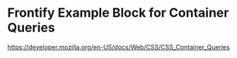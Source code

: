 # Frontify Example Block for Container Queries

https://developer.mozilla.org/en-US/docs/Web/CSS/CSS_Container_Queries
